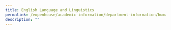 ```yaml
---
title: English Language and Linguistics
permalink: /eopenhouse/academic-information/department-information/humanities/english-language-and-linguistics/
description: ""
---
```

